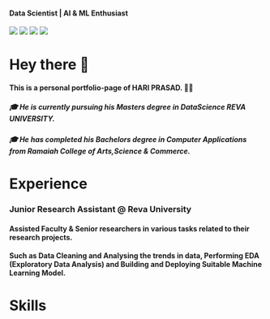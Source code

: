 #### Data Scientist | AI & ML Enthusiast
<a href="https://www.linkedin.com/in/hariprasads6/"><img src="https://img.shields.io/badge/-LinkedIn-0072b1?&style=for-the-badge&logo=linkedin&logoColor=white" /></a>
<a href="https://github.com/hsnaidu"><img src="https://img.shields.io/badge/Github-181717?style=for-the-badge&logo=github&logoColor=white"/></a>
<a href="https://medium.com/@_hariprasad"><img src="https://img.shields.io/badge/Medium-000000?style=for-the-badge&logo=medium&logoColor=white"/></a>
<a href="https://share.streamlit.io/"><img src="https://img.shields.io/badge/Streamlit-FF4B4B?style=for-the-badge&logo=streamlit&logoColor=white"/></a>

# Hey there 👋
#### This is a personal portfolio-page of HARI PRASAD. 🧑‍💻
##### 🎓 He is currently pursuing his Masters degree in DataScience **REVA UNIVERSITY**. 
##### 🎓 He has completed his Bachelors degree in Computer Applications from **Ramaiah College of Arts,Science & Commerce**. 

# Experience
### Junior Research Assistant @ Reva University
#### Assisted Faculty & Senior researchers in various tasks related to their research projects. 
#### Such as Data Cleaning and Analysing the trends in data, Performing EDA (Exploratory Data Analysis) and Building and Deploying Suitable Machine Learning Model.

# Skills
####


